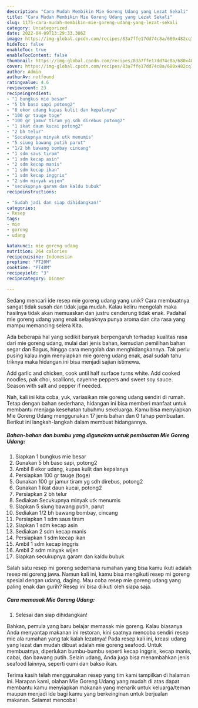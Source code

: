 ```yaml
---
description: "Cara Mudah Membikin Mie Goreng Udang yang Lezat Sekali"
title: "Cara Mudah Membikin Mie Goreng Udang yang Lezat Sekali"
slug: 1175-cara-mudah-membikin-mie-goreng-udang-yang-lezat-sekali
category: Uncategorized
date: 2022-04-09T13:29:33.306Z
image: https://img-global.cpcdn.com/recipes/83a7ffe17dd74c8a/680x482cq70/mie-goreng-udang-foto-resep-utama.jpg
hideToc: false
enableToc: true
enableTocContent: false
thumbnail: https://img-global.cpcdn.com/recipes/83a7ffe17dd74c8a/680x482cq70/mie-goreng-udang-foto-resep-utama.jpg
cover: https://img-global.cpcdn.com/recipes/83a7ffe17dd74c8a/680x482cq70/mie-goreng-udang-foto-resep-utama.jpg
author: Admin
authorAv: notfound
ratingvalue: 4.6
reviewcount: 23
recipeingredient:
- "1 bungkus mie besar"
- "5 bh baso sapi potong2"
- "8 ekor udang kupas kulit dan kepalanya"
- "100 gr tauge toge"
- "100 gr jamur tiram yg sdh direbus potong2"
- "1 ikat daun kucai potong2"
- "2 bh telur"
- "Secukupnya minyak utk menumis"
- "5 siung bawang putih parut"
- "1/2 bh bawang bombay cincang"
- "1 sdm saus tiram"
- "1 sdm kecap asin"
- "2 sdm kecap manis"
- "1 sdm kecap ikan"
- "1 sdm kecap inggris"
- "2 sdm minyak wijen"
- "secukupnya garam dan kaldu bubuk"
recipeinstructions:

- "Sudah jadi dan siap dihidangkan!"
categories:
- Resep
tags:
- mie
- goreng
- udang

katakunci: mie goreng udang 
nutrition: 264 calories
recipecuisine: Indonesian
preptime: "PT20M"
cooktime: "PT48M"
recipeyield: "3"
recipecategory: Dinner

---
```





Sedang mencari ide resep mie goreng udang yang unik? Cara membuatnya sangat tidak susah dan tidak juga mudah. Kalau keliru mengolah maka hasilnya tidak akan memuaskan dan justru cenderung tidak enak. Padahal mie goreng udang yang enak selayaknya punya aroma dan cita rasa yang mampu memancing selera Kita.





Ada beberapa hal yang sedikit banyak berpengaruh terhadap kualitas rasa dari mie goreng udang, mulai dari jenis bahan, kemudian pemilihan bahan segar dan Bagus, hingga cara mengolah dan menghidangkannya. Tak perlu pusing kalau ingin menyiapkan mie goreng udang enak,      asal sudah tahu triknya maka hidangan ini bisa menjadi sajian istimewa.














Add garlic and chicken, cook until half surface turns white. Add cooked noodles, pak choi, scallions, cayenne peppers and sweet soy sauce. Season with salt and pepper if needed.






Nah, kali ini kita coba, yuk, variasikan mie goreng udang sendiri di rumah. Tetap dengan bahan sederhana, hidangan ini bisa memberi manfaat untuk membantu menjaga kesehatan tubuhmu sekeluarga. Kamu bisa menyiapkan Mie Goreng Udang menggunakan 17 jenis bahan dan 0 tahap pembuatan. Berikut ini langkah-langkah dalam membuat hidangannya.

<!--inarticleads1-->

##### Bahan-bahan dan bumbu yang digunakan untuk pembuatan Mie Goreng Udang:

1. Siapkan 1 bungkus mie besar
1. Gunakan 5 bh baso sapi, potong2
1. Ambil 8 ekor udang, kupas kulit dan kepalanya
1. Persiapkan 100 gr tauge (toge)
1. Gunakan 100 gr jamur tiram yg sdh direbus, potong2
1. Gunakan 1 ikat daun kucai, potong2
1. Persiapkan 2 bh telur
1. Sediakan Secukupnya minyak utk menumis
1. Siapkan 5 siung bawang putih, parut
1. Sediakan 1/2 bh bawang bombay, cincang
1. Persiapkan 1 sdm saus tiram
1. Siapkan 1 sdm kecap asin
1. Sediakan 2 sdm kecap manis
1. Persiapkan 1 sdm kecap ikan
1. Ambil 1 sdm kecap inggris
1. Ambil 2 sdm minyak wijen
1. Siapkan secukupnya garam dan kaldu bubuk


Salah satu resep mi goreng sederhana rumahan yang bisa kamu ikuti adalah resep mi goreng jawa. Namun kali ini, kamu bisa mengikuti resep mi goreng spesial dengan udang, daging. Mau coba resep mie goreng udang yang paling enak dan gurih? Resep ini bisa diikuti oleh siapa saja. 

<!--inarticleads2-->

##### Cara memasak Mie Goreng Udang:


1. Selesai dan siap dihidangkan!

Bahkan, pemula yang baru belajar memasak mie goreng. Kalau biasanya Anda menyantap makanan ini restoran, kini saatnya mencoba sendiri resep mie ala rumahan yang tak kalah lezatnya! Pada resep kali ini, kreasi udang yang lezat dan mudah dibuat adalah mie goreng seafood. Untuk membuatnya, diperlukan bumbu-bumbu seperti kecap inggris, kecap manis, cabai, dan bawang putih. Selain udang, Anda juga bisa menambahkan jenis seafood lainnya, seperti cumi dan bakso ikan. 

Terima kasih telah menggunakan resep yang tim kami tampilkan di halaman ini. Harapan kami, olahan Mie Goreng Udang yang mudah di atas dapat membantu kamu menyiapkan makanan yang menarik untuk keluarga/teman maupun menjadi ide bagi kamu yang berkeinginan untuk berjualan makanan. Selamat mencoba!
